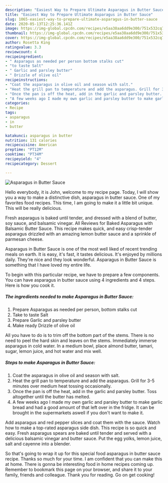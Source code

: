 ```yaml
---
description: "Easiest Way to Prepare Ultimate Asparagus in Butter Sauce"
title: "Easiest Way to Prepare Ultimate Asparagus in Butter Sauce"
slug: 1065-easiest-way-to-prepare-ultimate-asparagus-in-butter-sauce
date: 2020-05-13T12:25:36.141Z
image: https://img-global.cpcdn.com/recipes/e5aa38aa6dd9e300/751x532cq70/asparagus-in-butter-sauce-recipe-main-photo.jpg
thumbnail: https://img-global.cpcdn.com/recipes/e5aa38aa6dd9e300/751x532cq70/asparagus-in-butter-sauce-recipe-main-photo.jpg
cover: https://img-global.cpcdn.com/recipes/e5aa38aa6dd9e300/751x532cq70/asparagus-in-butter-sauce-recipe-main-photo.jpg
author: Rosetta King
ratingvalue: 3.3
reviewcount: 4
recipeingredient:
- " Asparagus as needed per person bottom stalks cut"
- "to taste Salt"
- " Garlic and parsley butter"
- " Drizzle of olive oil"
recipeinstructions:
- "Coat the asparagus in olive oil and season with salt."
- "Heat the grill pan to temperature and add the asparagus. Grill for 3-5 minutes over medium heat tossing occasionally."
- "Once the pan is off the heat, add in the garlic and parsley butter. Toss altogether until the butter has melted."
- "A few weeks ago I made my own garlic and parsley butter to make garlic bread and had a good amount of that left over in the fridge. It can be brought in the supermarkets aswell if you don&#39;t want to make it."
categories:
- Recipe
tags:
- asparagus
- in
- butter

katakunci: asparagus in butter 
nutrition: 131 calories
recipecuisine: American
preptime: "PT12M"
cooktime: "PT34M"
recipeyield: "4"
recipecategory: Dessert

---
```



![Asparagus in Butter Sauce](https://img-global.cpcdn.com/recipes/e5aa38aa6dd9e300/751x532cq70/asparagus-in-butter-sauce-recipe-main-photo.jpg)

Hello everybody, it is John, welcome to my recipe page. Today, I will show you a way to make a distinctive dish, asparagus in butter sauce. One of my favorites food recipes. This time, I am going to make it a little bit unique. This will be really delicious.

Fresh asparagus is baked until tender, and dressed with a blend of butter, soy sauce, and balsamic vinegar. All Reviews for Baked Asparagus with Balsamic Butter Sauce. This recipe makes quick, and easy crisp-tender asparagus drizzled with an amazing lemon butter sauce and a sprinkle of parmesan cheese.

Asparagus in Butter Sauce is one of the most well liked of recent trending meals on earth. It is easy, it's fast, it tastes delicious. It's enjoyed by millions daily. They're nice and they look wonderful. Asparagus in Butter Sauce is something that I have loved my entire life.


To begin with this particular recipe, we have to prepare a few components. You can have asparagus in butter sauce using 4 ingredients and 4 steps. Here is how you cook it.

<!--inarticleads1-->

##### The ingredients needed to make Asparagus in Butter Sauce:

1. Prepare  Asparagus as needed per person, bottom stalks cut
1. Take to taste Salt
1. Prepare  Garlic and parsley butter
1. Make ready  Drizzle of olive oil


All you have to do is to trim off the bottom part of the stems. There is no need to peel the hard skin and leaves on the stems. Immediately immerse asparagus in cold water. In a medium bowl, place almond butter, tamari, sugar, lemon juice, and hot water and mix well. 

<!--inarticleads2-->

##### Steps to make Asparagus in Butter Sauce:

1. Coat the asparagus in olive oil and season with salt.
1. Heat the grill pan to temperature and add the asparagus. Grill for 3-5 minutes over medium heat tossing occasionally.
1. Once the pan is off the heat, add in the garlic and parsley butter. Toss altogether until the butter has melted.
1. A few weeks ago I made my own garlic and parsley butter to make garlic bread and had a good amount of that left over in the fridge. It can be brought in the supermarkets aswell if you don&#39;t want to make it.


Add asparagus and red pepper slices and coat them with the sauce. Watch how to make a top-rated asparagus side dish. This recipe is so quick and easy. Fresh asparagus spears are baked until tender and served with a delicious balsamic vinegar and butter sauce. Put the egg yolks, lemon juice, salt and cayenne into a blender. 

So that's going to wrap it up for this special food asparagus in butter sauce recipe. Thanks so much for your time. I am confident that you can make this at home. There is gonna be interesting food in home recipes coming up. Remember to bookmark this page on your browser, and share it to your family, friends and colleague. Thank you for reading. Go on get cooking!
